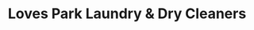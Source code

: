 ---
title: "Loves Park Laundry & Dry Cleaners"
url: /loves-park/loves-park-laundry-and-dry-cleaners/
shop: laundry
---